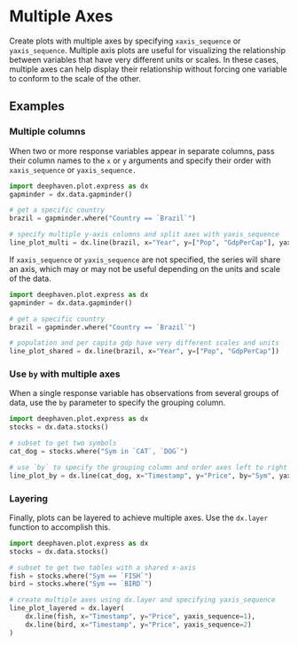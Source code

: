 # Multiple Axes

Create plots with multiple axes by specifying `xaxis_sequence` or `yaxis_sequence`. Multiple axis plots are useful for visualizing the relationship between variables that have very different units or scales. In these cases, multiple axes can help display their relationship without forcing one variable to conform to the scale of the other.

## Examples

### Multiple columns

When two or more response variables appear in separate columns, pass their column names to the `x` or `y` arguments and specify their order with `xaxis_sequence` or `yaxis_sequence.`

```python order=line_plot_multi,brazil,gapminder
import deephaven.plot.express as dx
gapminder = dx.data.gapminder()

# get a specific country
brazil = gapminder.where("Country == `Brazil`")

# specify multiple y-axis columns and split axes with yaxis_sequence
line_plot_multi = dx.line(brazil, x="Year", y=["Pop", "GdpPerCap"], yaxis_sequence=[1, 2])
```

If `xaxis_sequence` or `yaxis_sequence` are not specified, the series will share an axis, which may or may not be useful depending on the units and scale of the data.

```python order=line_plot_shared,brazil,gapminder
import deephaven.plot.express as dx
gapminder = dx.data.gapminder()

# get a specific country
brazil = gapminder.where("Country == `Brazil`")

# population and per capita gdp have very different scales and units
line_plot_shared = dx.line(brazil, x="Year", y=["Pop", "GdpPerCap"])
```

### Use `by` with multiple axes

When a single response variable has observations from several groups of data, use the `by` parameter to specify the grouping column.

```python order=line_plot_by,cat_dog,stocks
import deephaven.plot.express as dx
stocks = dx.data.stocks()

# subset to get two symbols
cat_dog = stocks.where("Sym in `CAT`, `DOG`")

# use `by` to specify the grouping column and order axes left to right with yaxis_sequence
line_plot_by = dx.line(cat_dog, x="Timestamp", y="Price", by="Sym", yaxis_sequence=[1, 2])
```

### Layering

Finally, plots can be layered to achieve multiple axes. Use the `dx.layer` function to accomplish this.

```python order=line_plot_layered,fish,bird,stocks
import deephaven.plot.express as dx
stocks = dx.data.stocks()

# subset to get two tables with a shared x-axis
fish = stocks.where("Sym == `FISH`")
bird = stocks.where("Sym == `BIRD`")

# create multiple axes using dx.layer and specifying yaxis_sequence
line_plot_layered = dx.layer(
    dx.line(fish, x="Timestamp", y="Price", yaxis_sequence=1),
    dx.line(bird, x="Timestamp", y="Price", yaxis_sequence=2)
)
```